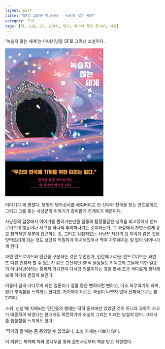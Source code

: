 ```yaml
---
layout: post
title: "SF로 그려낸 마녀사냥 - 녹슬지 않는 세계"
category: 도서
tags: [책, 소설, SF, 김아직, 북다, 북카페 책과 콩나무, 서평]
---
```


'녹슬지 않는 세계'는
마녀사냥을 SF로 그려낸 소설이다.

![표지](/images/book/rustless-world-book-h480.jpg)

이야기가 꽤 괜찮다.
뜻밖의 병자성사를 해줘버리고 만 신부와
천국을 찾는 안드로이드,
그리고 그를 쫒는 사냥꾼의 이야기가
흥미롭게 전개되기 때문이다.

사냥꾼의 입장에서 이야기를 풀어가는만큼
일종의 탐정물같은 성격을 띄고있어서
안드로이드의 행동이나 사고를 하나씩 추리해나가는 것이라든가,
그 과정에서 자연스럽게 종교 철학적인 부분에 접근하는 것,
그리고 감춰져있는 사냥꾼 자신의 뒷 이야기 같은 것을 맞딱뜨리게 되는 것도
상당히 적절하게 위치해있어서
딱히 지루해지는 일 없이 읽어나가게 한다.

과연 안드로이드와 인간을 구분하는 것은 무언인가,
인간에 가까운 안드로이드는 과연 또 다른 인류라 할 수 있는가 같은
고전적인 SF적 물음들도
기독교와 그들에 의한 일종의 마녀사냥이라는
중세적 가치관이 다시금 되풀이되는 것을 통해
조금 색다르게 생각해보게 하기에 괜찮게 보인다.

이들이 결국 다다르게 되는 결론이나 결말 등은 뻔하다면 뻔하고,
다소 허무하기도 하며,
뭔가 부족함을 느끼게도 한다만,
거기까지 이르는 과정이 나쁘지 않아 전체적으로는 볼만하다.

소위 '신념'에 지배되는 인간들의 행태는
딱히 중세에만 있었던 것이 아니라
과학적 사고가 대중적이 되었다는 현대에도 여전하기에
소설이 그리는 미래는 낯설지 않다.
그래서 좀 씁쓸함을 느끼게도 한다.

'작가의 말'에는 좀 동의할 수 없었으나,
소설 자체는 나쁘지 않다.



<div class="im im-info">
이 리뷰는 북카페 책과 콩나무를 통해 출판사로부터 책을 받고 작성했다.
</div>
